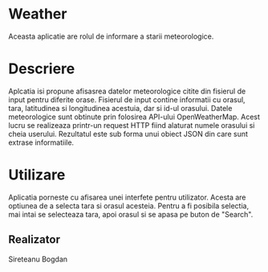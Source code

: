 # Weather
Aceasta aplicatie are rolul de informare a starii meteorologice.

# Descriere
Aplcatia isi propune afisasrea datelor meteorologice citite din fisierul de input pentru diferite orase. Fisierul de input contine informatii cu orasul, tara, latitudinea 
si longitudinea acestuia, dar si id-ul orasului. Datele meteorologice sunt obtinute prin folosirea API-ului OpenWeatherMap. Acest lucru se realizeaza printr-un request
HTTP fiind alaturat numele orasului si cheia userului. Rezultatul este sub forma unui obiect JSON din care sunt extrase informatiile.

# Utilizare
Aplicatia porneste cu afisarea unei interfete pentru utilizator. Acesta are optiunea de a selecta tara si orasul acesteia. Pentru a fi posibila selectia, mai intai se 
selecteaza tara, apoi orasul si se apasa pe buton de "Search". 

## Realizator
Sireteanu Bogdan
